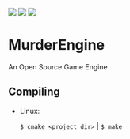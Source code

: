 ![](https://img.shields.io/github/last-commit/Ficklampan/MurderEngine)
![](https://img.shields.io/github/repo-size/Ficklampan/MurderEngine)
![](https://img.shields.io/github/license/Ficklampan/MurderEngine)

# MurderEngine
An Open Source Game Engine

Compiling
-

  * Linux:
    
    `$ cmake <project dir>` | 
    `$ make`

